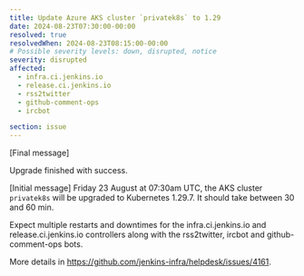 ```yaml
---
title: Update Azure AKS cluster `privatek8s` to 1.29
date: 2024-08-23T07:30:00-00:00
resolved: true
resolvedWhen: 2024-08-23T08:15:00-00:00
# Possible severity levels: down, disrupted, notice
severity: disrupted
affected:
  - infra.ci.jenkins.io
  - release.ci.jenkins.io
  - rss2twitter
  - github-comment-ops
  - ircbot

section: issue
---
```


[Final message]

Upgrade finished with success.

[Initial message]
Friday 23 August at 07:30am UTC, the AKS cluster `privatek8s` will be upgraded to Kubernetes 1.29.7. It should take between 30 and 60 min.

Expect multiple restarts and downtimes for the infra.ci.jenkins.io and release.ci.jenkins.io controllers along with the rss2twitter, ircbot and github-comment-ops bots.

More details in <https://github.com/jenkins-infra/helpdesk/issues/4161>.
